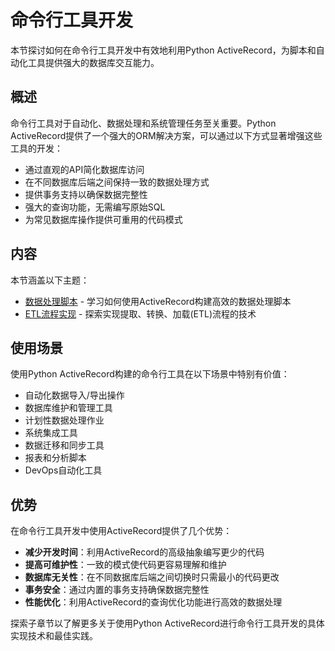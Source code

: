# 命令行工具开发

本节探讨如何在命令行工具开发中有效地利用Python ActiveRecord，为脚本和自动化工具提供强大的数据库交互能力。

## 概述

命令行工具对于自动化、数据处理和系统管理任务至关重要。Python ActiveRecord提供了一个强大的ORM解决方案，可以通过以下方式显著增强这些工具的开发：

- 通过直观的API简化数据库访问
- 在不同数据库后端之间保持一致的数据处理方式
- 提供事务支持以确保数据完整性
- 强大的查询功能，无需编写原始SQL
- 为常见数据库操作提供可重用的代码模式

## 内容

本节涵盖以下主题：

- [数据处理脚本](data_processing_scripts.md) - 学习如何使用ActiveRecord构建高效的数据处理脚本
- [ETL流程实现](etl_process_implementation.md) - 探索实现提取、转换、加载(ETL)流程的技术

## 使用场景

使用Python ActiveRecord构建的命令行工具在以下场景中特别有价值：

- 自动化数据导入/导出操作
- 数据库维护和管理工具
- 计划性数据处理作业
- 系统集成工具
- 数据迁移和同步工具
- 报表和分析脚本
- DevOps自动化工具

## 优势

在命令行工具开发中使用ActiveRecord提供了几个优势：

- **减少开发时间**：利用ActiveRecord的高级抽象编写更少的代码
- **提高可维护性**：一致的模式使代码更容易理解和维护
- **数据库无关性**：在不同数据库后端之间切换时只需最小的代码更改
- **事务安全**：通过内置的事务支持确保数据完整性
- **性能优化**：利用ActiveRecord的查询优化功能进行高效的数据处理

探索子章节以了解更多关于使用Python ActiveRecord进行命令行工具开发的具体实现技术和最佳实践。